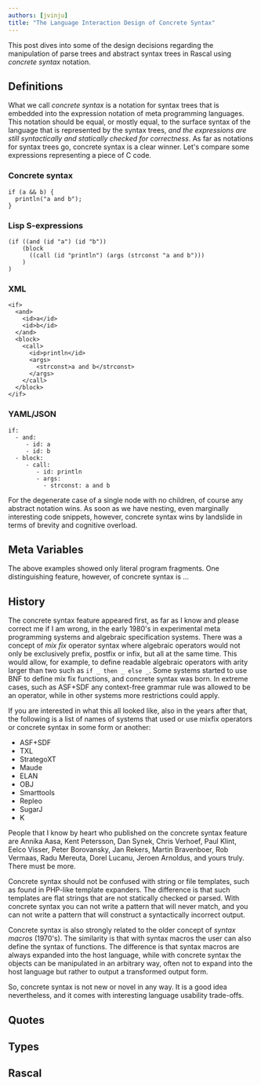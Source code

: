 ```yaml
---
authors: [jvinju]
title: "The Language Interaction Design of Concrete Syntax"
---
```


This post dives into some of the design decisions regarding the manipulation of parse trees and abstract syntax trees in Rascal using _concrete syntax_ notation. 

## Definitions

What we call _concrete syntax_ is a notation for syntax trees that is embedded into the expression notation of meta programming languages. This notation should be equal, or mostly equal, to the surface syntax of the language that is represented by the syntax trees, _and the expressions are still syntactically and statically checked for correctness_. As far as notations for syntax trees go, concrete syntax is a clear winner. Let's compare some expressions representing a piece of C code.

### Concrete syntax

```
if (a && b) { 
  println("a and b"); 
}
```

### Lisp S-expressions

```
(if ((and (id "a") (id "b")) 
    (block 
      ((call (id "println") (args (strconst "a and b")))
    )
)
```

### XML

```
<if>
  <and>
    <id>a</id>
    <id>b</id>
  </and>
  <block>
    <call>
      <id>println</id>
      <args>
        <strconst>a and b</strconst>
      </args>
    </call>
  </block>
</if>
```

### YAML/JSON

```
if:
  - and:
     - id: a
     - id: b
  - block:
     - call:
        - id: println
        - args:
          - strconst: a and b 
```

For the degenerate case of a single node with no children, of course any abstract notation wins. As soon as we have nesting, even marginally interesting code snippets, however, concrete syntax wins by landslide in terms of brevity and cognitive overload.

## Meta Variables

The above examples showed only literal program fragments. One distinguishing feature, however, of concrete syntax is ...

## History

The concrete syntax feature appeared first, as far as I know and please correct me if I am wrong, in the early 1980's in experimental meta programming systems and  algebraic specification systems. There was a concept of _mix fix_ operator syntax where algebraic operators would not only be exclusively prefix, postfix or infix, but all at the same time. This would allow, for example, to define readable algebraic operators with arity larger than two such as `if _ then _ else _`. Some systems started to use BNF to define mix fix functions, and concrete syntax was born. In extreme cases, such as ASF+SDF any context-free grammar rule was allowed to be an operator, while in other systems more restrictions could apply. 

If you are interested in what this all looked like, also in the years after that, the following is a list of names of systems that used or use mixfix operators or concrete syntax in some form or another:

* ASF+SDF
* TXL
* StrategoXT
* Maude
* ELAN
* OBJ
* Smarttools
* Repleo
* SugarJ
* K

People that I know by heart who published on the concrete syntax feature are Annika Aasa, Kent Petersson, Dan Synek, Chris Verhoef, Paul Klint, Eelco Visser, Peter Borovansky, Jan Rekers, Martin Bravenboer, Rob Vermaas, Radu Mereuta, Dorel Lucanu, Jeroen Arnoldus, and yours truly. There must be more.

Concrete syntax should not be confused with string or file templates, such as found in PHP-like template expanders. The difference is that such templates are flat strings that are not statically checked or parsed. With concrete syntax you can not write a pattern that will never match, and you can not write a pattern that will construct a syntactically incorrect output.

Concrete syntax is also strongly related to the older concept of _syntax macros_ (1970's). The similarity is that with syntax macros the user can also define the syntax of functions. The difference is that syntax macros are always expanded into the host language, while with concrete syntax the objects can be manipulated in an arbitrary way, often not to expand into the host language but rather to output a transformed output form.  

So, concrete syntax is not new or novel in any way. It is a good idea nevertheless, and it comes with interesting language usability trade-offs.

## Quotes 

## Types

## Rascal







